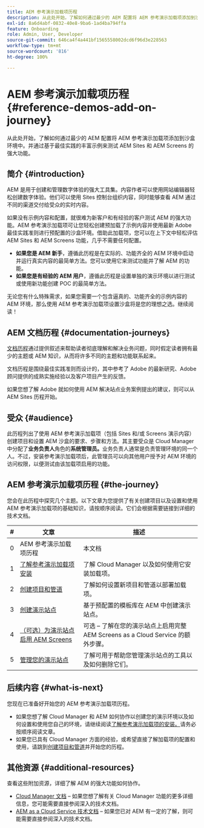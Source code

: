 ```yaml
---
title: AEM 参考演示加载项历程
description: 从此处开始，了解如何通过最少的 AEM 配置将 AEM 参考演示加载项添加到沙盒环境中。并通过基于最佳实践的丰富示例来测试 AEM 的强大功能。
exl-id: 8a6d4abf-0832-40e8-9ba6-1ad4ba794ffa
feature: Onboarding
role: Admin, User, Developer
source-git-commit: 646ca4f4a441bf1565558002dcd6f96d3e228563
workflow-type: tm+mt
source-wordcount: '816'
ht-degree: 100%

---
```


# AEM 参考演示加载项历程 {#reference-demos-add-on-journey}

从此处开始，了解如何通过最少的 AEM 配置将 AEM 参考演示加载项添加到沙盒环境中。并通过基于最佳实践的丰富示例来测试 AEM Sites 和 AEM Screens 的强大功能。

## 简介 {#introduction}

AEM 是用于创建和管理数字体验的强大工具集。内容作者可以使用网站编辑器轻松创建数字体验。他们可以使用 Sites 控制台组织内容，同时能够查看 AEM 通过不同的渠道交付给受众的实时内容。

如果没有示例内容和配置，就很难为新客户和有经验的客户测试 AEM 的强大功能。AEM 参考演示加载项可让您轻松创建预加载了示例内容并使用最新 Adobe 最佳实践准则进行预配置的沙盒环境。借助此加载项，您可以在上下文中轻松评估 AEM Sites 和 AEM Screens 功能，几乎不需要任何配置。

* **如果您是 AEM 新手**，遵循此历程是在实际的、功能齐全的 AEM 环境中启动并运行真实内容的最简单方法。您可以使用它来测试功能并了解 AEM 的功能。
* **如果您是有经验的 AEM 用户**，遵循此历程是设置单独的演示环境以进行测试或使用新功能创建 POC 的最简单方法。

无论您有什么特殊需求，如果您需要一个包含逼真的、功能齐全的示例内容的 AEM 环境，那么使用 AEM 参考演示加载项设置沙盒将是您的理想之选。继续阅读！

## AEM 文档历程 {#documentation-journeys}

[文档历程](/help/journey-documentation/documentation-journeys.md)通过提供叙述来帮助读者彻底理解和解决业务问题，同时假定读者拥有最少的主题或 AEM 知识，从而将许多不同的主题和功能联系起来。

文档历程是围绕最佳实践准则而设计的，其中参考了 Adobe 的最新研究、Adobe 顾问提供的成熟实施经验以及客户项目产生的反馈。

如果您想了解 Adobe 就如何使用 AEM 解决站点业务案例提出的建议，则可以从 AEM Sites 历程开始。

## 受众 {#audience}

此历程列出了使用 AEM 参考演示加载项（包括 Sites 和/或 Screens 演示内容）创建项目和设置 AEM 沙盒的要求、步骤和方法。其主要受众是 Cloud Manager 中分配了&#x200B;**业务负责人**&#x200B;角色的&#x200B;**系统管理员。**&#x200B;业务负责人通常是负责管理环境的同一个人。不过，安装参考演示加载项后，此管理员可以向其他用户授予对 AEM 环境的访问权限，以便测试由该加载项启用的功能。

## AEM 参考演示加载项历程 {#the-journey}

您会在此历程中探究几个主题。以下文章为您提供了有关创建项目以及设置和使用 AEM 参考演示加载项的基础知识，请按顺序阅读。它们会根据需要链接到详细的技术文档。

| # | 文章 | 描述 |
|---|---|---|
| 0 | AEM 参考演示加载项历程 | 本文档 |
| 1 | [了解参考演示加载项安装](installation.md) | 了解 Cloud Manager 以及如何使用它安装加载项。 |
| 2 | [创建项目和管道](create-program.md) | 了解如何设置新项目和管道以部署加载项。 |
| 3 | [创建演示站点](create-site.md) | 基于预配置的模板库在 AEM 中创建演示站点。 |
| 4 | [（可选）为演示站点启用 AEM Screens](screens.md) | 可选 – 了解在您的演示站点上启用完整 AEM Screens as a Cloud Service 的额外步骤。 |
| 5 | [管理您的演示站点](manage.md) | 了解可用于帮助您管理演示站点的工具以及如何删除它们。 |

## 后续内容 {#what-is-next}

您现在已准备好开始您的 AEM 参考演示加载项历程。

* 如果您想了解 Cloud Manager 和 AEM 如何协作以创建您的演示环境以及如何设置和使用您自己的环境，请继续阅读[了解参考演示加载项的安装。](installation.md)请务必按顺序阅读文章。
* 如果您已具有 Cloud Manager 方面的经验，或希望直接了解加载项的配置和使用，请跳到[创建项目和管道](create-program.md)并开始您的历程。

## 其他资源 {#additional-resources}

查看这些附加资源，详细了解 AEM 的强大功能如何协作。

* [Cloud Manager 文档](https://experienceleague.adobe.com/docs/experience-manager-cloud-service/content/onboarding/journey/cloud-manager.html) – 如果您想了解有关 Cloud Manager 功能的更多详细信息，您可能需要直接参阅深入的技术文档。
* [AEM as a Cloud Service 技术文档](https://experienceleague.adobe.com/docs/experience-manager-cloud-service.html) – 如果您已对 AEM 有一定的了解，则可能需要直接参阅深入的技术文档。
